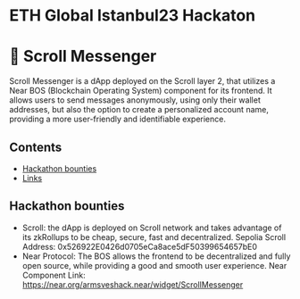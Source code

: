 # ETH Global Istanbul23 Hackaton
# 🧾 Scroll Messenger

Scroll Messenger is a dApp deployed on the Scroll layer 2, that utilizes a Near BOS (Blockchain Operating System) component for its frontend.
It allows users to send messages anonymously, using only their wallet addresses, but also the option to create a personalized account name, providing a more user-friendly and identifiable experience.

## Contents

- [Hackathon bounties](#hackathon-bounties)
- [Links](#links)

## Hackathon bounties

- Scroll: the dApp is deployed on Scroll network and takes advantage of its zkRollups to be cheap, secure, fast and decentralized.
Sepolia Scroll Address: 0x526922E0426d0705eCa8ace5dF50399654657bE0
- Near Protocol: The BOS allows the frontend to be decentralized and fully open source, while providing a good and smooth user experience.
Near Component Link: https://near.org/armsveshack.near/widget/ScrollMessenger